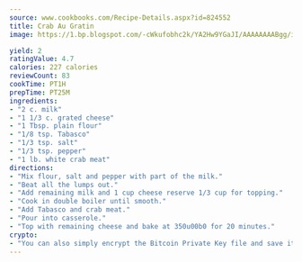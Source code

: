 ```yaml
---
source: www.cookbooks.com/Recipe-Details.aspx?id=824552
title: Crab Au Gratin
image: https://1.bp.blogspot.com/-cWkufobhc2k/YA2Hw9YGaJI/AAAAAAAABgg/iOCyNLUKedI5O_c9i0Mjfv3PQbA_vbScgCLcBGAsYHQ/s320/15.png

yield: 2
ratingValue: 4.7
calories: 227 calories
reviewCount: 83
cookTime: PT1H
prepTime: PT25M
ingredients:
- "2 c. milk"
- "1 1/3 c. grated cheese"
- "1 Tbsp. plain flour"
- "1/8 tsp. Tabasco"
- "1/3 tsp. salt"
- "1/3 tsp. pepper"
- "1 lb. white crab meat"
directions:
- "Mix flour, salt and pepper with part of the milk."
- "Beat all the lumps out."
- "Add remaining milk and 1 cup cheese reserve 1/3 cup for topping."
- "Cook in double boiler until smooth."
- "Add Tabasco and crab meat."
- "Pour into casserole."
- "Top with remaining cheese and bake at 350u00b0 for 20 minutes."
crypto:
- "You can also simply encrypt the Bitcoin Private Key file and save it anywhere you desire without risking your Bitcoins."
---
```


